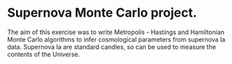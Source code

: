 # Supernova Monte Carlo project.

The aim of this exercise was to write Metropolis - Hastings and Hamiltonian Monte Carlo algorithms to infer cosmological parameters from supernova Ia data. Supernova Ia are standard candles, so can be used to measure the contents of the Universe.






